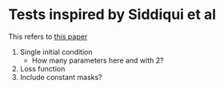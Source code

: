 # Tests inspired by Siddiqui et al

This refers to [this paper](http://arxiv.org/abs/2410.07472)


1. Single initial condition
    * How many parameters here and with 2?
2. Loss function
3. Include constant masks?
